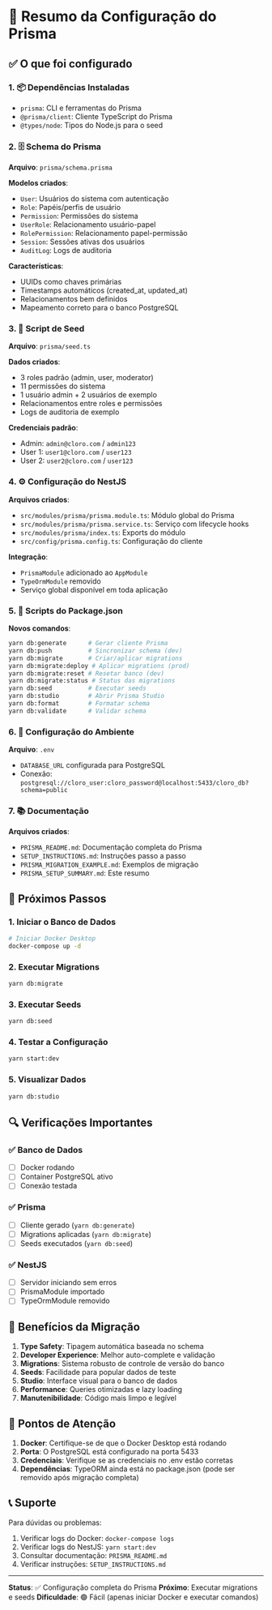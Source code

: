 # 🎯 Resumo da Configuração do Prisma

## ✅ O que foi configurado

### 1. 📦 Dependências Instaladas
- `prisma`: CLI e ferramentas do Prisma
- `@prisma/client`: Cliente TypeScript do Prisma
- `@types/node`: Tipos do Node.js para o seed

### 2. 🗄️ Schema do Prisma
**Arquivo**: `prisma/schema.prisma`

**Modelos criados**:
- `User`: Usuários do sistema com autenticação
- `Role`: Papéis/perfis de usuário
- `Permission`: Permissões do sistema
- `UserRole`: Relacionamento usuário-papel
- `RolePermission`: Relacionamento papel-permissão
- `Session`: Sessões ativas dos usuários
- `AuditLog`: Logs de auditoria

**Características**:
- UUIDs como chaves primárias
- Timestamps automáticos (created_at, updated_at)
- Relacionamentos bem definidos
- Mapeamento correto para o banco PostgreSQL

### 3. 🌱 Script de Seed
**Arquivo**: `prisma/seed.ts`

**Dados criados**:
- 3 roles padrão (admin, user, moderator)
- 11 permissões do sistema
- 1 usuário admin + 2 usuários de exemplo
- Relacionamentos entre roles e permissões
- Logs de auditoria de exemplo

**Credenciais padrão**:
- Admin: `admin@cloro.com` / `admin123`
- User 1: `user1@cloro.com` / `user123`
- User 2: `user2@cloro.com` / `user123`

### 4. ⚙️ Configuração do NestJS
**Arquivos criados**:
- `src/modules/prisma/prisma.module.ts`: Módulo global do Prisma
- `src/modules/prisma/prisma.service.ts`: Serviço com lifecycle hooks
- `src/modules/prisma/index.ts`: Exports do módulo
- `src/config/prisma.config.ts`: Configuração do cliente

**Integração**:
- `PrismaModule` adicionado ao `AppModule`
- `TypeOrmModule` removido
- Serviço global disponível em toda aplicação

### 5. 📝 Scripts do Package.json
**Novos comandos**:
```bash
yarn db:generate      # Gerar cliente Prisma
yarn db:push          # Sincronizar schema (dev)
yarn db:migrate       # Criar/aplicar migrations
yarn db:migrate:deploy # Aplicar migrations (prod)
yarn db:migrate:reset # Resetar banco (dev)
yarn db:migrate:status # Status das migrations
yarn db:seed          # Executar seeds
yarn db:studio        # Abrir Prisma Studio
yarn db:format        # Formatar schema
yarn db:validate      # Validar schema
```

### 6. 🔧 Configuração do Ambiente
**Arquivo**: `.env`
- `DATABASE_URL` configurada para PostgreSQL
- Conexão: `postgresql://cloro_user:cloro_password@localhost:5433/cloro_db?schema=public`

### 7. 📚 Documentação
**Arquivos criados**:
- `PRISMA_README.md`: Documentação completa do Prisma
- `SETUP_INSTRUCTIONS.md`: Instruções passo a passo
- `PRISMA_MIGRATION_EXAMPLE.md`: Exemplos de migração
- `PRISMA_SETUP_SUMMARY.md`: Este resumo

## 🚀 Próximos Passos

### 1. **Iniciar o Banco de Dados**
```bash
# Iniciar Docker Desktop
docker-compose up -d
```

### 2. **Executar Migrations**
```bash
yarn db:migrate
```

### 3. **Executar Seeds**
```bash
yarn db:seed
```

### 4. **Testar a Configuração**
```bash
yarn start:dev
```

### 5. **Visualizar Dados**
```bash
yarn db:studio
```

## 🔍 Verificações Importantes

### ✅ Banco de Dados
- [ ] Docker rodando
- [ ] Container PostgreSQL ativo
- [ ] Conexão testada

### ✅ Prisma
- [ ] Cliente gerado (`yarn db:generate`)
- [ ] Migrations aplicadas (`yarn db:migrate`)
- [ ] Seeds executados (`yarn db:seed`)

### ✅ NestJS
- [ ] Servidor iniciando sem erros
- [ ] PrismaModule importado
- [ ] TypeOrmModule removido

## 🎯 Benefícios da Migração

1. **Type Safety**: Tipagem automática baseada no schema
2. **Developer Experience**: Melhor auto-complete e validação
3. **Migrations**: Sistema robusto de controle de versão do banco
4. **Seeds**: Facilidade para popular dados de teste
5. **Studio**: Interface visual para o banco de dados
6. **Performance**: Queries otimizadas e lazy loading
7. **Manutenibilidade**: Código mais limpo e legível

## 🚨 Pontos de Atenção

1. **Docker**: Certifique-se de que o Docker Desktop está rodando
2. **Porta**: O PostgreSQL está configurado na porta 5433
3. **Credenciais**: Verifique se as credenciais no .env estão corretas
4. **Dependências**: TypeORM ainda está no package.json (pode ser removido após migração completa)

## 📞 Suporte

Para dúvidas ou problemas:
1. Verificar logs do Docker: `docker-compose logs`
2. Verificar logs do NestJS: `yarn start:dev`
3. Consultar documentação: `PRISMA_README.md`
4. Verificar instruções: `SETUP_INSTRUCTIONS.md`

---

**Status**: ✅ Configuração completa do Prisma
**Próximo**: Executar migrations e seeds
**Dificuldade**: 🟢 Fácil (apenas iniciar Docker e executar comandos)
